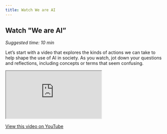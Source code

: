 ```yaml
---
title: Watch We are AI
---
```


## Watch "We are AI”
_Suggested time: 10 min_

Let’s start with a video that explores the kinds of actions we can take to help shape the use of AI in society. As you watch, jot down your questions and reflections, including concepts or terms that seem confusing.

<div class="embed-responsive embed-responsive-16by9">
  <iframe class="embed-responsive-item" src="https://www.youtube.com/embed/zyeyQOd-SMU" allowfullscreen></iframe>
</div>

[View this video on YouTube](http://bit.ly/WeareAI_WeareAI)
